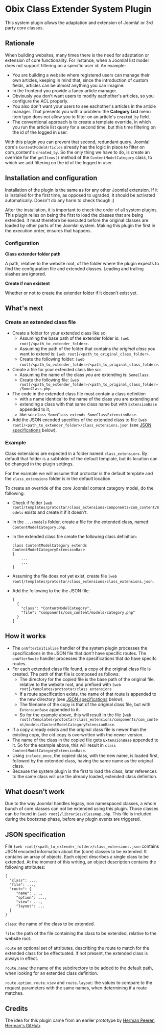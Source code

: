# Obix Class Extender System Plugin

This system plugin allows the adaptation and extension of 
Joomla! or 3rd party core classes.

## Rationale

When building websites, many times there is the need for 
adaptation or extension of core functionality. For instance, 
when a Joomla! list model does not support filtering on a 
specific user id. An example:
- You are building a website where registered users can manage 
  their own articles, keeping in mind that, since the 
  introduction of custom fields, articles can be almost 
  anything you can imagine.
- In the frontend you provide a fancy article manager.
- Obviously you don't want users to modify eachother's 
  articles, so you configure the ACL properly. 
- You also don't want your users to see eachother's articles
  in the article manager. That presents you with a problem: 
  the **Category List** menu item type does not allow you to 
  filter on an article's `created_by` field.  
- The conventional approach is to create a template override, 
  in which you run the article list query for a second time, 
  but this time filtering on the id of the logged in user.

With this plugin you can prevent that second, redundant query. 
Joomla! core's `ContentModelArticles` already has the logic
in place to filter on com_content's `created_by`. So the only 
thing we have to do, is create an override for the `getItems()` 
method of the `ContentModelCategory` class, to which we add 
filtering on the id of the logged in user.     

## Installation and configuration

Installation of the plugin is the same as for any other Joomla!
extension. If it is installed for the first time, as opposed
to ugraded, it should be activated automatically. Doesn't
do any harm to check though :)

After the installation, it is important to check the order of 
all system plugins. This plugin relies on being the first to
load the classes that are being extended. It must therefore
be executed before the original classes are loaded by other
parts of the Joomla! system. Making this plugin the first in
the execution order, ensures that happens. 

### Configuration

**Class extender folder path**

A path, relative to the website root, of the folder where 
the plugin expects to find the configuration file and 
extended classes. Leading and trailing slashes are ignored.

**Create if non existent**

Whether or not to create the extender folder if it 
doesn't exist yet. 

## What's next

### Create an extended class file

* Create a folder for your extended class like so:
  * Assuming the base path of the extender folder is: `[web root]/<path_to_extender_folder>`.
  * Assuming the path of the folder that contains 
    _the original class_ you want to extend is: `[web root]/<path_to_original_class_folder>`.
  * Create the following folder: `[web root]/<path_to_extender_folder>/<path_to_original_class_folder>`.
* Create a file for your extended class like so:
  * Assuming the name of the class you are extending is: 
    `SomeClass`.
  * Create the following file: `[web root]/<path_to_extender_folder>/<path_to_original_class_folder>/SomeClass.php`
* The code in the extended class file must contain a class 
  definition 
  * with a name identical to the name of the class you are 
    extending and
  * extending a class with that same class name but with 
    `ExtensionBase` appended to it,
  * like so: `class SomeClass extends SomeClassExtensionBase`.
* Add the JSON encoded specifics of the extended class to 
  file `[web root]/<path_to_extender_folder>/class_extensions.json` 
  (see [JSON specifications](#json-spec) below).

### Example

Class extensions are expected in a folder named 
`class_extensions`. By default that folder is a subfolder of 
the default template, but its location can be changed in the plugin settings.

For the example we will assume that protostar is the default 
template and the `class_extensions` folder is in the default location.

To create an override of the core Joomla! content category 
model, do the following:
* Check if folder `[web root]/templates/protostar/class_extensions/components/com_content/models` 
  exists and create it if it doesn't.
* In the `.../models` folder, create a file for the extended 
  class, named `ContentModelCategory.php`.
* In the extended class file create the following class 
  definition:

  ```
  class ContentModelCategory extends ContentModelCategoryExtensionBase
  {
      ...
      ...
  }
  ```
* Assuming the file does not yet exist, create file 
  `[web root]/templates/protostar/class_extensions/class_extensions.json`.
* Add the following to the the JSON file:
  ```
  [
    {
      "class": "ContentModelCategory",
      "file": "components/com_content/models/category.php"
    }
  ]
  ```

## How it works

* The `onAfterInitialise` handler of the system plugin 
  processes the specifications in the JSON file that _don't_ 
  have  specific routes. The `onAfterRoute` handler processes 
  the specifications that _do_ have specifc routes.
* For each extended class file found, a copy of the original 
  class file is created. The path of that file is composed as 
  follows:
    * The directory for the copied file is the base path of the 
      original file, relative to the website root, and 
      prefixed with `[web root]/templates/protostar/class_extensions`
    * If a route specification exists, the name of that route is appended 
      to the new directory (see [JSON specifications](#json-spec) below). 
    * The filename of the copy is that of the original class 
      file, but with `ExtensionBase` appended to it. 
    * So for the example above, this will result in the file 
      `[web root]/templates/protostar/class_extensions/components/com_content/models/ContentModelCategoryExtensionBase`.
* If a copy already exists and the original class file is 
  newer than the existing copy, the old copy is overwritten 
  with the newer version.
* The name of the class in the copied file gets `ExtensionBase` appended to it. So for the example above, 
  this will result in `class ContentModelCategoryExtensionBase`.
* Using `include_once`, the copied class, with the new name, 
  is loaded first, followed by the extended class, having the
  same name as the original class.
* Because the system plugin is the first to load the class, 
  later references to the same class will use the already 
  loaded, extended class definition.
  
## What doesn't work

Due to the way Joomla! handles legacy, non namespaced classes, 
a whole bunch of core classes can not be extended using this
plugin. Those classes can be found in `[web root]/libraries/classmap.php`. This file is included during 
the bootstrap phase, before any plugin events are triggered.

## <a id="json-spec">JSON specification</a>

File `[web root]/<path_to_extender_folder>/class_extensions.json` contains JSON encoded information 
about the (core) classes to be extended. It contains an array of objects. Each 
object describes a single class to be extended. At the moment 
of this writing, an object description contains the following 
attributes:
   ```
   {
     "class": ...,
     "file": ...,
     "route": {
        "name": ...,
        "option": ...,
        "view": ...,
        "layout": ...
     }
   }
   ```
`class`: the name of the class to be extended.

`file`: the path of the file containing the class to be 
extended, relative to the website root.

`route` an optional set of attributes, describing the route to 
match for the extended class for be effectuated. If not 
present, the extended class is always in effect.

`route.name`: the name of the subdirectory to be added to the 
default path, when looking for an extended class definition.

`route.option`, `route.view` and `route.layout`: the values to 
compare to the request parameters with the same names, 
when determining if a route matches.  

## Credits

The idea for this plugin came from an earlier prototype by 
[Herman Peeren](https://hermanpeeren.nl/) \
[Herman's GitHub](https://github.com/HermanPeeren).
